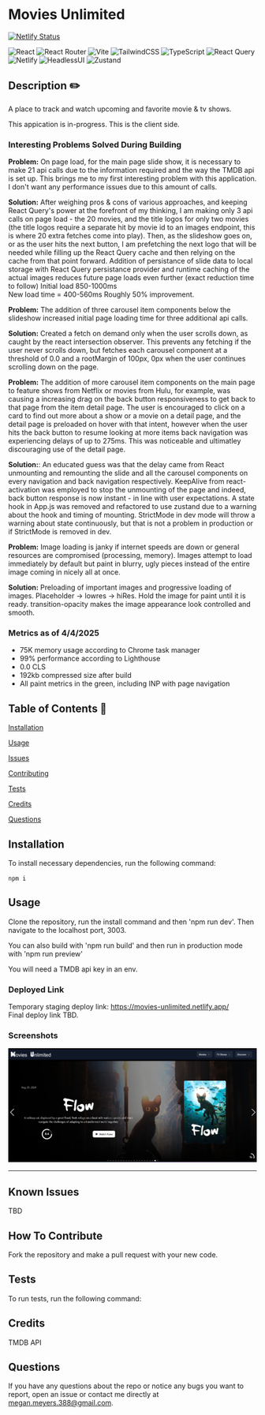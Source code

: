 # Movies Unlimited 
  
[![Netlify Status](https://api.netlify.com/api/v1/badges/36a5b248-ff33-41d8-9cec-1ae640723a50/deploy-status)](https://app.netlify.com/sites/movies-unlimited/deploys)

   ![React](https://img.shields.io/badge/react-%2320232a.svg?style=for-the-badge&logo=react&logoColor=%2361DAFB) ![React Router](https://img.shields.io/badge/React_Router-CA4245?style=for-the-badge&logo=react-router&logoColor=white) ![Vite](https://img.shields.io/badge/vite-%23646CFF.svg?style=for-the-badge&logo=vite&logoColor=white) ![TailwindCSS](https://img.shields.io/badge/tailwindcss-%2338B2AC.svg?style=for-the-badge&logo=tailwind-css&logoColor=white) ![TypeScript](https://img.shields.io/badge/typescript-%23007ACC.svg?style=for-the-badge&logo=typescript&logoColor=white) ![React Query](https://img.shields.io/badge/-React%20Query-FF4154?style=for-the-badge&logo=react%20query&logoColor=white) ![Netlify](https://img.shields.io/badge/Netlify-00C7B7?style=for-the-badge&logo=netlify&logoColor=white) ![HeadlessUI](https://img.shields.io/badge/Headless%20UI-66E3FF.svg?style=for-the-badge&logo=Headless-UI&logoColor=black) ![Zustand](https://img.shields.io/badge/react%20zustand-%2320232a.svg?style=for-the-badge&logo=react&logoColor=%2361DAFB)
  
  ## Description  ✏️
  
  A place to track and watch upcoming and favorite movie & tv shows.

  This appication is in-progress. This is the client side. 

  ### Interesting Problems Solved During Building

  **Problem:** On page load, for the main page slide show, it is necessary to make 21 api calls due to the information required and the way the TMDB api is set up. This brings me to my first interesting problem with this application. I don't want any performance issues due to this amount of calls.  

  **Solution:** After weighing pros & cons of various approaches, and keeping React Query's power at the forefront of my thinking, I am making only 3 api calls on page load - the 20 movies, and the title logos for only two movies (the title logos require a separate hit by movie id to an images endpoint, this is where 20 extra fetches come into play). Then, as the slideshow goes on, or as the user hits the next button, I am prefetching the next logo that will be needed while filling up the React Query cache and then relying on the cache from that point forward. Addition of persistance of slide data to local storage with React Query persistance provider and runtime caching of the actual images reduces future page loads even further (exact reduction time to follow)
  Initial load  850-1000ms  
  New load time = 400-560ms  Roughly 50% improvement. 

  **Problem:** The addition of three carousel item components below the slideshow increased initial page loading time for three additional api calls. 

  **Solution:** Created a fetch on demand only when the user scrolls down, as caught by the react intersection observer. This prevents any fetching if the user never scrolls down, but fetches each carousel component at a threshold of 0.0 and a rootMargin of 100px, 0px when the user continues scrolling down on the page. 

  **Problem:** The addition of more carousel item components on the main page to feature shows from Netflix or movies from Hulu, for example, was causing a increasing drag on the back button responsiveness to get back to that page from the item detail page. The user is encouraged to click on a card to find out more about a show or a movie on a detail page, and the detail page is preloaded on hover with that intent, however when the user hits the back button to resume looking at more items back navigation was experiencing delays of up to 275ms. This was noticeable and ultimatley discouraging use of the detail page. 
  
  **Solution:**: An educated guess was that the delay came from React unmounting and remounting the slide and all the carousel components on every navigation and back navigation respectively. KeepAlive from react-activation was employed to stop the unmounting of the page and indeed, back button response is now instant - in line with user expectations. A state hook in App.js was removed and refactored to use zustand due to a warning about the hook and timing of mounting. StrictMode in dev mode will throw a warning about state continuously, but that is not a problem in production or if StrictMode is removed in dev.  

  **Problem:** Image loading is janky if internet speeds are down or general resources are compromised (processing, memory). Images attempt to load immediately by default but paint in blurry, ugly pieces instead of the entire image coming in nicely all at once. 

  **Solution:**  Preloading of important images and progressive loading of images. Placeholder -> lowres -> hiRes. Hold the image for paint until it is ready. transition-opacity makes the image appearance look controlled and smooth. 

  ### Metrics as of 4/4/2025
  - 75K memory usage according to Chrome task manager
  - 99% performance according to Lighthouse
  - 0.0 CLS 
  - 192kb compressed size after build
  - All paint metrics in the green, including INP with page navigation

  ## Table of Contents 📖
  
  [Installation](#installation)

  [Usage](#usage)

  

  [Issues](#known-issues)

  [Contributing](#how-to-contribute)

  [Tests](#tests) 

  [Credits](#credits)

  [Questions](#questions)
  
  ## Installation 
  
  To install necessary dependencies, run the following command:
  
  ```
  npm i
  ```
  
  ## Usage 
  
  Clone the repository, run the install command and then 'npm run dev'. Then navigate to the localhost port, 3003.

  You can also build with 'npm run build' and then run in production mode with 'npm run preview'

  You will need a TMDB api key in an env.

  ### Deployed Link
  Temporary staging deploy link: https://movies-unlimited.netlify.app/  <br/>
  Final deploy link TBD.

### Screenshots
![movies-unlimited](src/assets/images/movies-unlimited.png)



______________________________________________________________________________________



## Known Issues 
TBD

## How To Contribute 
  
Fork the repository and make a pull request with your new code.
  
## Tests 
  
To run tests, run the following command:
  


## Credits 
TMDB API

 ## Questions 
  
 If you have any questions about the repo or notice any bugs you want to report, open an issue or contact me directly at megan.meyers.388@gmail.com. 
  
  